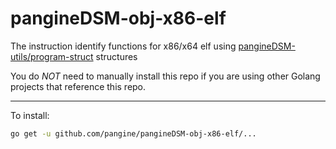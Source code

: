 # pangineDSM-obj-x86-elf

The instruction identify functions for x86/x64 elf using [pangineDSM-utils/program-struct](https://github.com/pangine/pangineDSM-utils/tree/main/program-struct) structures

You do *NOT* need to manually install this repo if you are using other Golang projects that reference this repo.

------------------------------
To install:
```bash
go get -u github.com/pangine/pangineDSM-obj-x86-elf/...
```
